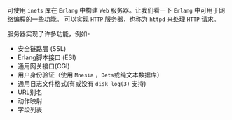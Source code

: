 可使用 `inets` 库在 `Erlang` 中构建 `Web` 服务器。让我们看一下 `Erlang` 中可用于网络编程的一些功能。
可以实现 `HTTP` 服务器，也称为 `httpd` 来处理 `HTTP` 请求。

服务器实现了许多功能，例如-


- 安全链路层 (SSL)
- Erlang脚本接口 (ESI)
- 通用网关接口(CGI)
- 用户身份验证（使用 `Mnesia` ，`Dets`或纯文本数据库）
- 通用日志文件格式(有或没有 `disk_log(3)` 支持)
- URL别名
- 动作映射
- 字段列表

